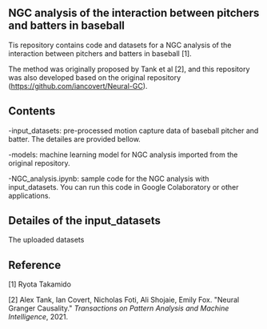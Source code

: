 ## NGC analysis of the interaction between pitchers and batters in baseball
Tis repository contains code and datasets for a NGC analysis of the interaction between pitchers and batters in baseball [1]. 

The method was originally proposed by Tank et al [2], and this repository was also developed based on the original repository (https://github.com/iancovert/Neural-GC). 

## Contents
-input_datasets: pre-processed motion capture data of baseball pitcher and batter. The detailes are provided bellow.

-models: machine learning model for NGC analysis imported from the original repository.

-NGC_analysis.ipynb: sample code for the NGC analysis with input_datasets. You can run this code in Google Colaboratory or other applications.

## Detailes of the input_datasets
The uploaded datasets 

## Reference
[1] Ryota Takamido

  [2] Alex Tank, Ian Covert, Nicholas Foti, Ali Shojaie, Emily Fox. "Neural Granger Causality." *Transactions on Pattern Analysis and Machine Intelligence*, 2021.
